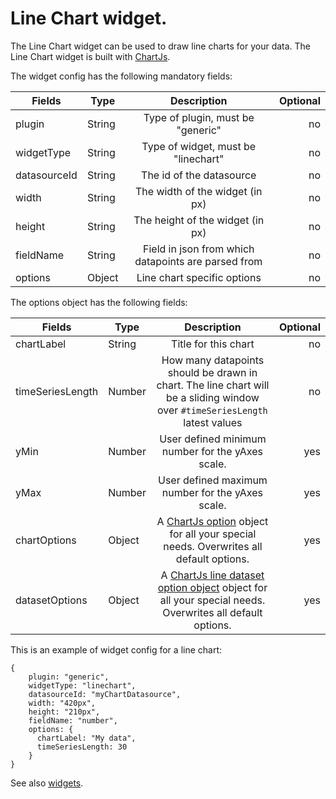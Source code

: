 # Line Chart widget.

The Line Chart widget can be used to draw line charts for your data. The Line Chart widget is built with [ChartJs](http://www.chartjs.org/).

The widget config has the following mandatory fields:

| Fields        |Type| Description           | Optional  |
| ------------- |---|:-------------:| -----:|
| plugin      |String| Type of plugin, must be "generic" | no |
| widgetType  |String| Type of widget, must be "linechart" | no |
| datasourceId     |String|The id of the datasource|   no |
| width |String| The width of the widget (in px) | no |
| height |String| The height of the widget (in px)| no |
| fieldName |String| Field in json from which datapoints are parsed from| no |
| options |Object| Line chart specific options | no |

The options object has the following fields:

| Fields        |Type| Description           | Optional  |
| ------------- |---|:-------------:| -----:|
| chartLabel     |String|Title for this chart|   no |
| timeSeriesLength     |Number|How many datapoints should be drawn in chart. The line chart will be a sliding window over `#timeSeriesLength` latest values  |   no |
| yMin     |Number|	User defined minimum number for the yAxes scale.  |  yes |
| yMax     |Number|	User defined maximum number for the yAxes scale.  | yes |
| chartOptions     |Object|A [ChartJs option](http://www.chartjs.org/docs/#chart-configuration-creating-a-chart-with-options) object for all your special needs. Overwrites all default options.  |   yes |
| datasetOptions     |Object|A [ChartJs line dataset option object](http://www.chartjs.org/docs/#line-chart-dataset-structure) object for all your special needs. Overwrites all default options.   |   yes |

This is an example of widget config for a line chart:

```
{
    plugin: "generic",
    widgetType: "linechart",
    datasourceId: "myChartDatasource",
    width: "420px",
    height: "210px",
    fieldName: "number",
    options: {
      chartLabel: "My data",
      timeSeriesLength: 30
    }
}
```

See also [widgets](../).
